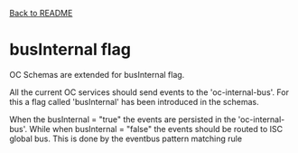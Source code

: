 [Back to README](../README.md)

# busInternal flag

OC Schemas are extended for busInternal flag.

All the current OC services should send events to the 'oc-internal-bus'. For this a flag called 'busInternal' has been introduced in the schemas.

When the busInternal = "true" the events are persisted in the 'oc-internal-bus'. While when busInternal = "false" the events should be routed to ISC global bus. This is done by the eventbus pattern matching rule 
